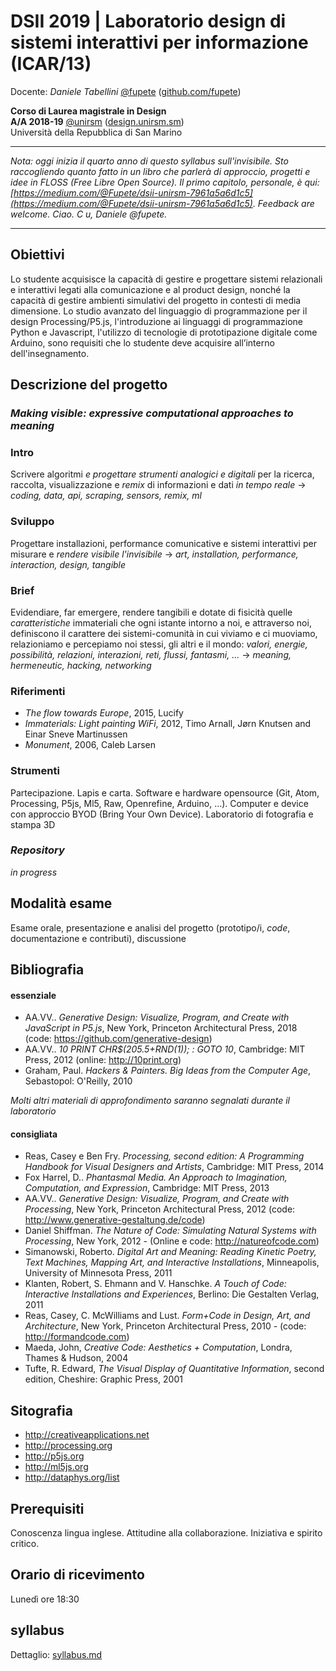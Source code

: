 # DSII 2019 | Laboratorio design di sistemi interattivi per informazione (ICAR/13)

Docente: _Daniele Tabellini_ [@fupete](http://twitter.com/fupete) ([github.com/fupete](http://github.com/fupete))  

**Corso di Laurea magistrale in Design**   
**A/A 2018-19** [@unirsm](http://twitter.com/unirsm) ([design.unirsm.sm](http://design.unirsm.sm))  
Università della Repubblica di San Marino

---

_Nota: oggi inizia il quarto anno di questo syllabus sull'invisibile. Sto raccogliendo quanto fatto in un libro che parlerà di approccio, progetti e idee in FLOSS (Free Libre Open Source). Il primo capitolo, personale, è qui: [https://medium.com/@Fupete/dsii-unirsm-7961a5a6d1c5](https://medium.com/@Fupete/dsii-unirsm-7961a5a6d1c5). Feedback are welcome. Ciao. C u, Daniele @fupete._

---

## Obiettivi

Lo studente acquisisce la capacità di gestire e progettare sistemi relazionali e interattivi legati alla comunicazione e al product design, nonché la capacità di gestire ambienti simulativi del progetto in contesti di media dimensione. Lo studio avanzato del linguaggio di programmazione per il design Processing/P5.js, l'introduzione ai linguaggi di programmazione Python e Javascript, l'utilizzo di tecnologie di prototipazione digitale come Arduino, sono requisiti che lo studente deve acquisire all’interno dell'insegnamento.

## Descrizione del progetto


### _Making visible: expressive computational approaches to meaning_

### Intro
Scrivere algoritmi _e progettare strumenti analogici e digitali_ per la ricerca, raccolta, visualizzazione e _remix_ di informazioni e dati _in tempo reale_ &rarr; _coding, data, api, scraping, sensors, remix, ml_  

### Sviluppo
Progettare installazioni, performance comunicative e sistemi interattivi per misurare e _rendere visibile l'invisibile_ &rarr; _art, installation, performance, interaction, design, tangible_  

### Brief
Evidendiare, far emergere, rendere tangibili e dotate di fisicità quelle _caratteristiche_ immateriali che ogni istante intorno a noi, e attraverso noi, definiscono il carattere dei sistemi-comunità in cui viviamo e ci muoviamo, relazioniamo e percepiamo noi stessi, gli altri e il mondo: _valori, energie, possibilità, relazioni, interazioni, reti, flussi, fantasmi, ..._ &rarr; _meaning, hermeneutic, hacking, networking_  

### Riferimenti
- _The flow towards Europe_, 2015, Lucify
- _Immaterials: Light painting WiFi_, 2012, Timo Arnall, Jørn Knutsen and Einar Sneve Martinussen
- _Monument_, 2006, Caleb Larsen

### Strumenti
Partecipazione. Lapis e carta. Software e hardware opensource (Git, Atom, Processing, P5js, Ml5, Raw, Openrefine, Arduino, ...). Computer e device con approccio BYOD (Bring Your Own Device). Laboratorio di fotografia e stampa 3D

### _Repository_
_in progress_

## Modalità esame
Esame orale, presentazione e analisi del progetto (prototipo/i, _code_,  documentazione e contributi), discussione 

## Bibliografia

#### essenziale
- AA.VV.. _Generative Design: Visualize, Program, and Create with JavaScript in P5.js_, New York, Princeton Architectural Press, 2018 (code: https://github.com/generative-design)
- AA.VV.. _10 PRINT CHR$(205.5+RND(1)); : GOTO 10_, Cambridge: MIT Press, 2012 (online: http://10print.org)
- Graham, Paul. _Hackers & Painters.  Big Ideas from the Computer Age_, Sebastopol: O'Reilly, 2010

_Molti altri materiali di approfondimento saranno segnalati durante il laboratorio_

#### consigliata
- Reas, Casey e Ben Fry. _Processing, second edition: A Programming Handbook for Visual Designers and Artists_, Cambridge: MIT Press, 2014
- Fox Harrel, D.. _Phantasmal Media. An Approach to Imagination, Computation, and Expression_, Cambridge: MIT Press, 2013
- AA.VV.. _Generative Design: Visualize, Program, and Create with Processing_, New York, Princeton Architectural Press, 2012 (code: http://www.generative-gestaltung.de/code)
- Daniel Shiffman. _The Nature of Code: Simulating Natural Systems with Processing_, New York, 2012 - (Online e code: http://natureofcode.com)
- Simanowski, Roberto. _Digital Art and Meaning: Reading Kinetic Poetry, Text Machines, Mapping Art, and Interactive Installations_, Minneapolis, University of Minnesota Press, 2011
- Klanten, Robert, S. Ehmann and V. Hanschke. _A Touch of Code: Interactive Installations and Experiences_, Berlino: Die Gestalten Verlag, 2011
- Reas, Casey, C. McWilliams and Lust. _Form+Code in Design, Art, and Architecture_, New York, Princeton Architectural Press, 2010 ­- (code: http://formandcode.com)
- Maeda, John, _Creative Code: Aesthetics + Computation_, Londra, Thames & Hudson, 2004
- Tufte, R. Edward, _The Visual Display of Quantitative Information_, second edition, Cheshire: Graphic Press, 2001

## Sitografia

- http://creativeapplications.net  
- http://processing.org
- http://p5js.org
- http://ml5js.org
- http://dataphys.org/list  

## Prerequisiti

Conoscenza lingua inglese. Attitudine alla collaborazione. Iniziativa e spirito critico.

## Orario di ricevimento
Lunedì ore 18:30

## syllabus

Dettaglio: [syllabus.md](https://github.com/dsii-2019-unirsm/syllabus/blob/master/syllabus.md)
